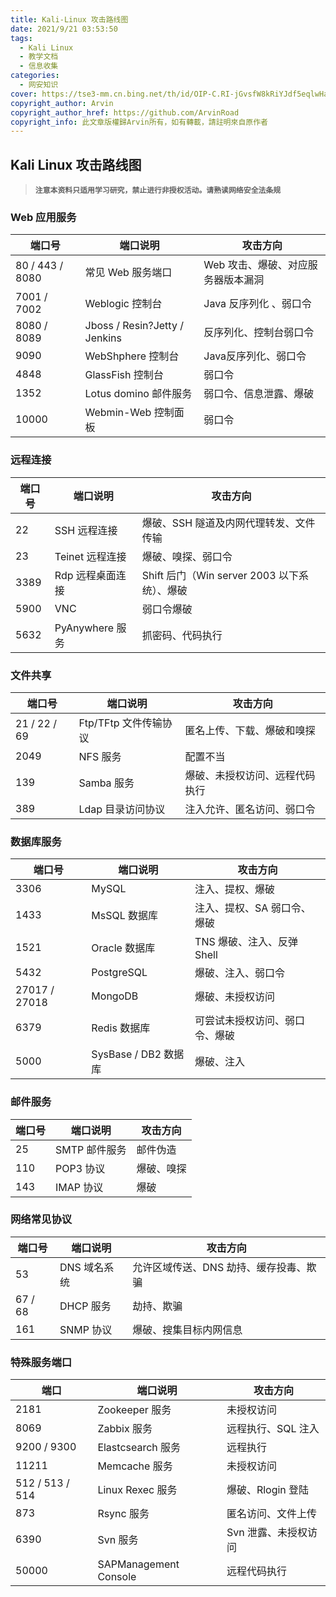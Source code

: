 ```yaml
---
title: Kali-Linux 攻击路线图
date: 2021/9/21 03:53:50
tags:
  - Kali Linux
  - 教学文档
  - 信息收集
categories:
  - 网安知识
cover: https://tse3-mm.cn.bing.net/th/id/OIP-C.RI-jGvsfW8kRiYJdf5eqlwHaD4?pid=ImgDet&rs=1
copyright_author: Arvin
copyright_author_href: https://github.com/ArvinRoad
copyright_info: 此文章版權歸Arvin所有，如有轉載，請註明來自原作者
---
```


## Kali Linux 攻击路线图

> **`注意本资料只适用学习研究，禁止进行非授权活动。请熟读网络安全法条规`**

### Web 应用服务

| **端口号**      | **端口说明**                  | **攻击方向**                       |
| --------------- | ----------------------------- | ---------------------------------- |
| 80 / 443 / 8080 | 常见 Web 服务端口             | Web 攻击、爆破、对应服务器版本漏洞 |
| 7001 / 7002     | Weblogic 控制台               | Java 反序列化 、弱口令             |
| 8080 / 8089     | Jboss / Resin?Jetty / Jenkins | 反序列化、控制台弱口令             |
| 9090            | WebShphere 控制台             | Java反序列化、弱口令               |
| 4848            | GlassFish 控制台              | 弱口令                             |
| 1352            | Lotus domino 邮件服务         | 弱口令、信息泄露、爆破             |
| 10000           | Webmin-Web 控制面板           | 弱口令                             |

### 远程连接

| **端口号** | **端口说明**     | **攻击方向**                                 |
| ---------- | ---------------- | -------------------------------------------- |
| 22         | SSH 远程连接     | 爆破、SSH 隧道及内网代理转发、文件传输       |
| 23         | Teinet 远程连接  | 爆破、嗅探、弱口令                           |
| 3389       | Rdp 远程桌面连接 | Shift 后门（Win server 2003 以下系统）、爆破 |
| 5900       | VNC              | 弱口令爆破                                   |
| 5632       | PyAnywhere 服务  | 抓密码、代码执行                             |

### 文件共享

| **端口号**   | **端口说明**          | **攻击方向**                   |
| ------------ | --------------------- | ------------------------------ |
| 21 / 22 / 69 | Ftp/TFtp 文件传输协议 | 匿名上传、下载、爆破和嗅探     |
| 2049         | NFS 服务              | 配置不当                       |
| 139          | Samba 服务            | 爆破、未授权访问、远程代码执行 |
| 389          | Ldap 目录访问协议     | 注入允许、匿名访问、弱口令     |

### 数据库服务

| **端口号**    | **端口说明**         | **攻击方向**                   |
| ------------- | -------------------- | ------------------------------ |
| 3306          | MySQL                | 注入、提权、爆破               |
| 1433          | MsSQL 数据库         | 注入、提权、SA 弱口令、爆破    |
| 1521          | Oracle 数据库        | TNS 爆破、注入、反弹 Shell     |
| 5432          | PostgreSQL           | 爆破、注入、弱口令             |
| 27017 / 27018 | MongoDB              | 爆破、未授权访问               |
| 6379          | Redis 数据库         | 可尝试未授权访问、弱口令、爆破 |
| 5000          | SysBase / DB2 数据库 | 爆破、注入                     |

### 邮件服务

| **端口号** | **端口说明**  | **攻击方向** |
| ---------- | ------------- | ------------ |
| 25         | SMTP 邮件服务 | 邮件伪造     |
| 110        | POP3 协议     | 爆破、嗅探   |
| 143        | IMAP 协议     | 爆破         |

### 网络常见协议

| **端口号** | **端口说明** | **攻击方向**                           |
| ---------- | ------------ | -------------------------------------- |
| 53         | DNS 域名系统 | 允许区域传送、DNS 劫持、缓存投毒、欺骗 |
| 67 / 68    | DHCP 服务    | 劫持、欺骗                             |
| 161        | SNMP 协议    | 爆破、搜集目标内网信息                 |

### 特殊服务端口

| **端口**        | **端口说明**          | **攻击方向**         |
| --------------- | --------------------- | -------------------- |
| 2181            | Zookeeper 服务        | 未授权访问           |
| 8069            | Zabbix 服务           | 远程执行、SQL 注入   |
| 9200 / 9300     | Elastcsearch 服务     | 远程执行             |
| 11211           | Memcache 服务         | 未授权访问           |
| 512 / 513 / 514 | Linux Rexec 服务      | 爆破、Rlogin 登陆    |
| 873             | Rsync 服务            | 匿名访问、文件上传   |
| 6390            | Svn 服务              | Svn 泄露、未授权访问 |
| 50000           | SAPManagement Console | 远程代码执行         |